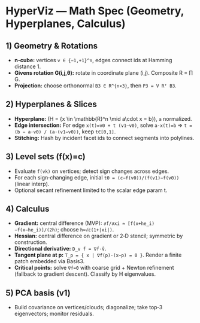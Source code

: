 # HyperViz — Math Spec (Geometry, Hyperplanes, Calculus)

## 1) Geometry & Rotations
- **n‑cube:** vertices `v ∈ {−1,+1}^n`, edges connect ids at Hamming distance 1.
- **Givens rotation G(i,j,θ):** rotate in coordinate plane (i,j). Composite R = ∏ G.
- **Projection:** choose orthonormal `B3 ∈ R^{n×3}`, then `P3 = V Rᵀ B3`.

## 2) Hyperplanes & Slices
- **Hyperplane:** \(H = \{x \in \mathbb{R}^n \mid a\cdot x = b\}\), `a` normalized.
- **Edge intersection:** For edge `x(t)=v0 + t (v1−v0)`, solve `a·x(t)=b` ⇒
  `t = (b − a·v0) / (a·(v1−v0))`, keep `t∈[0,1]`.
- **Stitching:** Hash by incident facet ids to connect segments into polylines.

## 3) Level sets \(f(x)=c\)
- Evaluate `f(vk)` on vertices; detect sign changes across edges.
- For each sign‑changing edge, initial `t0 = (c−f(v0))/(f(v1)−f(v0))` (linear interp).
- Optional secant refinement limited to the scalar edge param t.

## 4) Calculus
- **Gradient:** central difference (MVP): `∂f/∂xi ≈ [f(x+he_i)−f(x−he_i)]/(2h)`; choose `h≈√ε(1+|xi|)`.
- **Hessian:** central difference on gradient or 2‑D stencil; symmetric by construction.
- **Directional derivative:** `D_v f = ∇f·v̂`.
- **Tangent plane at p:** `T_p = { x | ∇f(p)·(x−p) = 0 }`. Render a finite patch embedded via Basis3.
- **Critical points:** solve `∇f=0` with coarse grid + Newton refinement (fallback to gradient descent). Classify by H eigenvalues.

## 5) PCA basis (v1)
- Build covariance on vertices/clouds; diagonalize; take top‑3 eigenvectors; monitor residuals.
